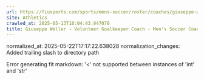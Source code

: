 ```yaml
---
url: https://fiusports.com/sports/mens-soccer/roster/coaches/giuseppe-weller/3363/
site: Athletics
crawled_at: 2025-05-13T10:04:43.947070
title: Giuseppe Weller - Volunteer Goalkeeper Coach - Men's Soccer Coaches - FIU Athletics
---
```

normalized_at: 2025-05-22T17:17:22.638028
normalization_changes: Added trailing slash to directory path

Error generating fit markdown: '<' not supported between instances of 'int' and 'str'